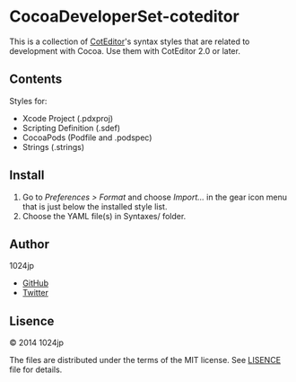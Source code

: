 
CocoaDeveloperSet-coteditor
===========================

This is a collection of [CotEditor](http://coteditor.github.io/)'s syntax styles that are related to development with Cocoa.
Use them with CotEditor 2.0 or later.


Contents
----------------------

Styles for:

- Xcode Project (.pdxproj)
- Scripting Definition (.sdef)
- CocoaPods (Podfile and .podspec)
- Strings (.strings)


Install
----------------------

1. Go to *Preferences > Format* and choose *Import…* in the gear icon menu that is just below the installed style list.
2. Choose the YAML file(s) in Syntaxes/ folder.


Author
----------------------

1024jp

- [GitHub](https://github.com/1024jp)
- [Twitter](https://twitter.com/1024jp)


Lisence
----------------------

© 2014 1024jp

The files are distributed under the terms of the MIT license. See [LISENCE](LISENCE) file for details.
